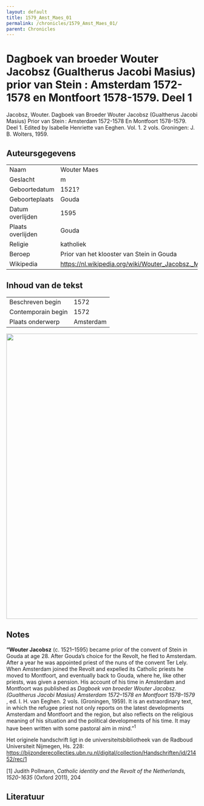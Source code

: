 ```yaml
---
layout: default
title: 1579_Amst_Maes_01
permalink: /chronicles/1579_Amst_Maes_01/
parent: Chronicles
--- 
```



# Dagboek van broeder Wouter Jacobsz (Gualtherus Jacobi Masius) prior van Stein : Amsterdam 1572-1578 en Montfoort 1578-1579. Deel 1 

Jacobsz, Wouter. Dagboek van Broeder Wouter Jacobsz (Gualtherus Jacobi Masius) Prior van Stein : Amsterdam 1572-1578 En Montfoort 1578-1579. Deel 1. Edited by Isabelle Henriette van Eeghen. Vol. 1. 2 vols. Groningen: J. B. Wolters, 1959. 

## Auteursgegevens 

| | | 
| --------------- | --------------- | 
| Naam | Wouter Maes | 
| Geslacht | m | 
 | Geboortedatum | 1521? | 
| Geboorteplaats | Gouda | 
| Datum overlijden | 1595 | 
| Plaats overlijden | Gouda | 
| Religie | katholiek | 
| Beroep | Prior van het klooster van Stein in Gouda | 
| Wikipedia | https://nl.wikipedia.org/wiki/Wouter_Jacobsz._Maes | 

## Inhoud van de tekst 

| | | 
| --------------- | --------------- | 
| Beschreven begin | 1572 | 
| Contemporain begin | 1572 | 
| Plaats onderwerp | Amsterdam | 

[<img src="..\..\barplots_chronicles\1579_Amst_Maes_01.jpg" width="750"/>](..\..\barplots_chronicles\1579_Amst_Maes_01.jpg) 

## Notes 

**“Wouter Jacobsz** (c. 1521–1595) became prior of the convent of Stein in
Gouda at age 28. After Gouda’s choice for the Revolt, he fled to Amsterdam.
After a year he was appointed priest of the nuns of the convent Ter Lely. When
Amsterdam joined the Revolt and expelled its Catholic priests he moved to
Montfoort, and eventually back to Gouda, where he, like other priests, was
given a pension. His account of his time in Amsterdam and Montfoort was
published as _Dagboek van broeder Wouter Jacobsz. (Gualtherus Jacobi Masius)
Amsterdam 1572–1578 en Montfoort 1578–1579_ , ed. I. H. van Eeghen. 2 vols.
(Groningen, 1959). It is an extraordinary text, in which the refugee priest
not only reports on the latest developments Amsterdam and Montfoort and the
region, but also reflects on the religious meaning of his situation and the
political developments of his time. It may have been written with some
pastoral aim in mind.”<sup>1</sup>

Het originele handschrift ligt in de universiteitsbibliotheek van de Radboud
Universiteit Nijmegen, Hs. 228:  
<https://bijzonderecollecties.ubn.ru.nl/digital/collection/Handschriften/id/21452/rec/1>

[1] Judith Pollmann, _Catholic identity and the Revolt of the Netherlands,
1520-1635_ (Oxford 2011), 204



## Literatuur 

